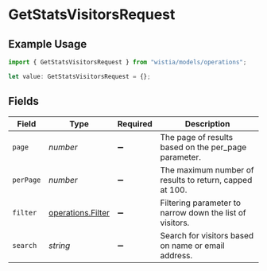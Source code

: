 # GetStatsVisitorsRequest

## Example Usage

```typescript
import { GetStatsVisitorsRequest } from "wistia/models/operations";

let value: GetStatsVisitorsRequest = {};
```

## Fields

| Field                                                    | Type                                                     | Required                                                 | Description                                              |
| -------------------------------------------------------- | -------------------------------------------------------- | -------------------------------------------------------- | -------------------------------------------------------- |
| `page`                                                   | *number*                                                 | :heavy_minus_sign:                                       | The page of results based on the per_page parameter.     |
| `perPage`                                                | *number*                                                 | :heavy_minus_sign:                                       | The maximum number of results to return, capped at 100.  |
| `filter`                                                 | [operations.Filter](../../models/operations/filter.md)   | :heavy_minus_sign:                                       | Filtering parameter to narrow down the list of visitors. |
| `search`                                                 | *string*                                                 | :heavy_minus_sign:                                       | Search for visitors based on name or email address.      |